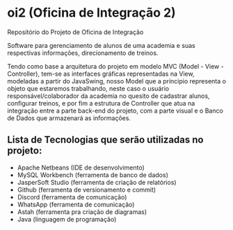 # oi2 (Oficina de Integração 2)
Repositório do Projeto de Oficina de Integração

Software para gerenciamento de alunos de uma academia e suas respectivas informações, direcionamento de treinos.

Tendo como base a arquitetura do projeto em modelo MVC (Model - View - Controller), tem-se as interfaces gráficas representadas na View, modeladas a partir do JavaSwing, nosso Model que a príncipio representa o objeto que estaremos trabalhando, neste caso o  usuário responsável/colaborador da academia no quesito de cadastrar alunos, configurar treinos, e por fim a estrutura de Controller que atua na integração entre a parte back-end do projeto, com a parte visual e o Banco de Dados que armazenará as informações.

## Lista de Tecnologias que serão utilizadas no projeto:
- Apache Netbeans (IDE de desenvolvimento)
- MySQL Workbench (ferramenta de banco de dados)
- JasperSoft Studio (ferramenta de criação de relatórios)
- Github (ferramenta de versionamento e commit)
- Discord (ferramenta de comunicação)
- WhatsApp (ferramenta de comunicação)
- Astah (ferramenta pra criação de diagramas)
- Java (linguagem de programação)

